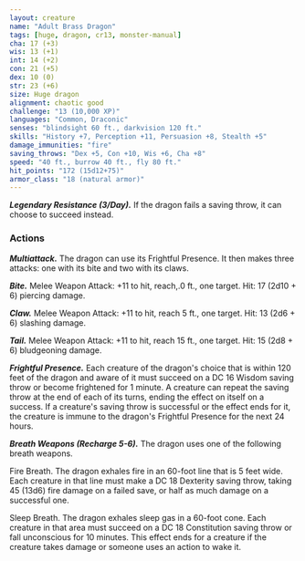 ```yaml
---
layout: creature
name: "Adult Brass Dragon"
tags: [huge, dragon, cr13, monster-manual]
cha: 17 (+3)
wis: 13 (+1)
int: 14 (+2)
con: 21 (+5)
dex: 10 (0)
str: 23 (+6)
size: Huge dragon
alignment: chaotic good
challenge: "13 (10,000 XP)"
languages: "Common, Draconic"
senses: "blindsight 60 ft., darkvision 120 ft."
skills: "History +7, Perception +11, Persuasion +8, Stealth +5"
damage_immunities: "fire"
saving_throws: "Dex +5, Con +10, Wis +6, Cha +8"
speed: "40 ft., burrow 40 ft., fly 80 ft."
hit_points: "172 (15d12+75)"
armor_class: "18 (natural armor)"
---
```


***Legendary Resistance (3/Day).*** If the dragon fails a saving throw, it can choose to succeed instead.

### Actions

***Multiattack.*** The dragon can use its Frightful Presence. It then makes three attacks: one with its bite and two with its claws.

***Bite.*** Melee Weapon Attack: +11 to hit, reach,.0 ft., one target. Hit: 17 (2d10 + 6) piercing damage.

***Claw.*** Melee Weapon Attack: +11 to hit, reach 5 ft., one target. Hit: 13 (2d6 + 6) slashing damage.

***Tail.*** Melee Weapon Attack: +11 to hit, reach 15 ft., one target. Hit: 15 (2d8 + 6) bludgeoning damage.

***Frightful Presence.*** Each creature of the dragon's choice that is within 120 feet of the dragon and aware of it must succeed on a DC 16 Wisdom saving throw or become frightened for 1 minute. A creature can repeat the saving throw at the end of each of its turns, ending the effect on itself on a success. If a creature's saving throw is successful or the effect ends for it, the creature is immune to the dragon's Frightful Presence for the next 24 hours.

***Breath Weapons (Recharge 5-6).*** The dragon uses one of the following breath weapons.

Fire Breath. The dragon exhales fire in an 60-foot line that is 5 feet wide. Each creature in that line must make a DC 18 Dexterity saving throw, taking 45 (13d6) fire damage on a failed save, or half as much damage on a successful one.

Sleep Breath. The dragon exhales sleep gas in a 60-foot cone. Each creature in that area must succeed on a DC 18 Constitution saving throw or fall unconscious for 10 minutes. This effect ends for a creature if the creature takes damage or someone uses an action to wake it.